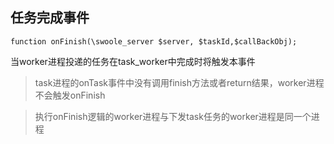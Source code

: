任务完成事件
------

```
function onFinish(\swoole_server $server, $taskId,$callBackObj);
```

当worker进程投递的任务在task_worker中完成时将触发本事件

> task进程的onTask事件中没有调用finish方法或者return结果，worker进程不会触发onFinish

> 执行onFinish逻辑的worker进程与下发task任务的worker进程是同一个进程

<script>
    var _hmt = _hmt || [];
    (function() {
        var hm = document.createElement("script");
        hm.src = "https://hm.baidu.com/hm.js?4c8d895ff3b25bddb6fa4185c8651cc3";
        var s = document.getElementsByTagName("script")[0];
        s.parentNode.insertBefore(hm, s);
    })();
</script>
<script>
(function(){
    var bp = document.createElement('script');
    var curProtocol = window.location.protocol.split(':')[0];
    if (curProtocol === 'https') {
        bp.src = 'https://zz.bdstatic.com/linksubmit/push.js';        
    }
    else {
        bp.src = 'http://push.zhanzhang.baidu.com/push.js';
    }
    var s = document.getElementsByTagName("script")[0];
    s.parentNode.insertBefore(bp, s);
})();
</script>